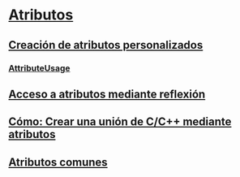 # [Atributos](index.md)
## [Creación de atributos personalizados](creating-custom-attributes.md)
### [AttributeUsage](attributeusage.md)
## [Acceso a atributos mediante reflexión](accessing-attributes-by-using-reflection.md)
## [Cómo: Crear una unión de C/C++ mediante atributos](how-to-create-a-c-cpp-union-by-using-attributes.md)
## [Atributos comunes](common-attributes.md)
